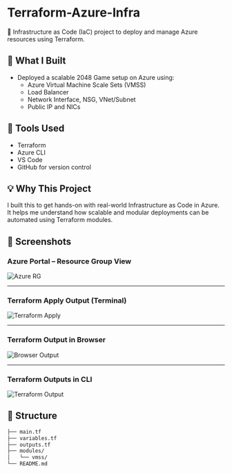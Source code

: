 # Terraform-Azure-Infra

🚀 Infrastructure as Code (IaC) project to deploy and manage Azure resources using Terraform.

## 🧱 What I Built

- Deployed a scalable 2048 Game setup on Azure using:
  - Azure Virtual Machine Scale Sets (VMSS)
  - Load Balancer
  - Network Interface, NSG, VNet/Subnet
  - Public IP and NICs

## 🔧 Tools Used

- Terraform
- Azure CLI
- VS Code
- GitHub for version control

## 💡 Why This Project

I built this to get hands-on with real-world Infrastructure as Code in Azure. It helps me understand how scalable and modular deployments can be automated using Terraform modules.

## 📸 Screenshots

### Azure Portal – Resource Group View
![Azure RG](images/azure-portal-rg.png)

---

### Terraform Apply Output (Terminal)
![Terraform Apply](images/terraform-apply.png)

---

### Terraform Output in Browser
![Browser Output](images/browser-output.png)

---

### Terraform Outputs in CLI
![Terraform Output](images/terraform-output.png)


## 📂 Structure

```bash
├── main.tf
├── variables.tf
├── outputs.tf
├── modules/
│   └── vmss/
└── README.md
